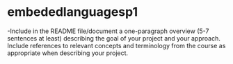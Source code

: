 # embededlanguagesp1
-Include in the README file/document a one-paragraph overview (5-7 sentences at least) describing the goal of your project and your approach. Include references to relevant concepts and terminology from the course as appropriate when describing your project.
